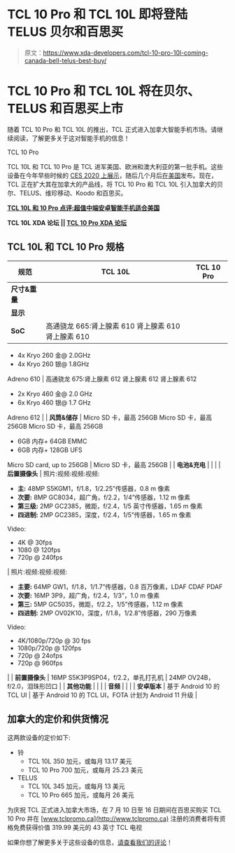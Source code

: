 # TCL 10 Pro 和 TCL 10L 即将登陆 TELUS 贝尔和百思买

> 原文：<https://www.xda-developers.com/tcl-10-pro-10l-coming-canada-bell-telus-best-buy/>

# TCL 10 Pro 和 TCL 10L 将在贝尔、TELUS 和百思买上市

随着 TCL 10 Pro 和 TCL 10L 的推出，TCL 正式进入加拿大智能手机市场。请继续阅读，了解更多关于这对智能手机的信息！

TCL 10 Pro

TCL 10L 和 TCL 10 Pro 是 TCL 进军美国、欧洲和澳大利亚的第一批手机。这些设备在今年早些时候的 [CES 2020 上展示](https://www.xda-developers.com/tcl-10-5g-10l-and-10-pro-affordable-mid-range-smartphones/)，随后几个月后[在美国](https://www.xda-developers.com/tcl-launches-10l-10-pro-5g-starting-usd-500/)发布。现在，TCL 正在扩大其在加拿大的产品线，将 TCL 10 Pro 和 TCL 10L 引入加拿大的贝尔、TELUS、维珍移动、Koodo 和百思买。

**[TCL 10L 和 10 Pro 点评:超值中端安卓智能手机适合美国](https://www.xda-developers.com/tcl-10l-tcl-10-pro-review/)**

**TCL 10L XDA 论坛 || [TCL 10 Pro XDA 论坛](https://forum.xda-developers.com/tcl-10-pro)**

## TCL 10L 和 TCL 10 Pro 规格

| 规范 | TCL 10L | TCL 10 Pro |
| --- | --- | --- |
| **尺寸&重量** |  |  |
| **显示** |  |  |
| **SoC** | 高通骁龙 665:肾上腺素 610 肾上腺素 610 肾上腺素 610

*   4x Kryo 260 金@ 2.0GHz
*   4x Kryo 260 银@ 1.8GHz

Adreno 610 | 高通骁龙 675:肾上腺素 612 肾上腺素 612 肾上腺素 612

*   2x Kryo 460 金@ 2.0 GHz
*   6x Kryo 460 银@ 1.7 GHz

Adreno 612 |
| **风筒&储存** | Micro SD 卡，最高 256GB Micro SD 卡，最高 256GB Micro SD 卡，最高 256GB

*   6GB 内存+ 64GB EMMC
*   6GB 内存+ 128GB UFS

Micro SD card, up to 256GB | Micro SD 卡，最高 256GB |
| **电池&充电** |  |  |
| **后置摄像头** | 照片:视频:视频:视频:

*   **主:** 48MP S5KGM1，f/1.8，1/2.25”传感器，0.8 m 像素
*   **次要:** 8MP GC8034，超广角，f/2.2，1/4”传感器，1.12 m 像素
*   **第三级:** 2MP GC2385，微距，f/2.4，1/5 英寸传感器，1.65 m 像素
*   **四进制:** 2MP GC2385，深度，f/2.4，1/5”传感器，1.65 m 像素

Video:

*   4K @ 30fps
*   1080 @ 120fps
*   720p @ 240fps

 | 照片:视频:视频:视频:

*   **主要:** 64MP GW1，f/1.8，1/1.7”传感器，0.8 百万像素，LDAF CDAF PDAF
*   **次要:** 16MP 3P9，超广角，f/2.4，1/3”，1.0 m 像素
*   **第三:** 5MP GC5035，微距，f/2.2，1/5”传感器，1.12 m 像素
*   **四进制:** 2MP OV02K10，深度，f/1.8，1/2.8”传感器，290 万像素

Video:

*   4K/1080p/720p @ 30 fps
*   1080p/720p @ 120fps
*   720p @ 24ofps
*   720p @ 960fps

 |
| **前置摄像头** | 16MP S5K3P9SP04，f/2.2，单孔打孔机 | 24MP OV24B，f/2.0，泪珠形凹口 |
| **其他功能** |  |  |
| **音频** |  |  |
| **安卓版本** | 基于 Android 10 的 TCL UI | 基于 Android 10 的 TCL UI，FOTA 计划为 Android 11 升级 |

## 加拿大的定价和供货情况

这两款设备的定价如下:

*   铃
    *   TCL 10L 350 加元，或每月 13.17 美元
    *   TCL 10 Pro 700 加元，或每月 25.23 美元
*   TELUS
    *   TCL 10L 345 加元，或每月 13 美元
    *   TCL 10 Pro 665 加元，或每月 26 美元

为庆祝 TCL 正式进入加拿大市场，在 7 月 10 日至 16 日期间在百思买购买 TCL 10 Pro 并在 [www.tclpromo.ca](http://www.tclpromo.ca) 注册的消费者将有资格免费获得价值 319.99 美元的 43 英寸 TCL 电视

如果你想了解更多关于这些设备的信息，[请查看我们的评论](https://www.xda-developers.com/tcl-10l-tcl-10-pro-review/)！